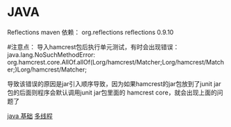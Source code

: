 # JAVA

Reflections maven 依赖：
<dependency>
    <groupId>org.reflections</groupId>
    <artifactId>reflections</artifactId>
    <version>0.9.10</version>
</dependency>

#注意点：
导入hamcrest包后执行单元测试，有时会出现错误：
java.lang.NoSuchMethodError: org.hamcrest.core.AllOf.allOf(Lorg/hamcrest/Matcher;Lorg/hamcrest/Matcher;)Lorg/hamcrest/Matcher;

导致该错误的原因是jar引入顺序导致，因为如果hamcrest的jar包放到了junit jar包的后面则程序会默认调用junit jar包里面的 hamcrest core，就会出现上面的问题了

[java 基础](https://github.com/bigwanggang/JAVA/blob/master/nubility.md)
[多线程](https://github.com/bigwanggang/JAVA/blob/master/thread.md)
